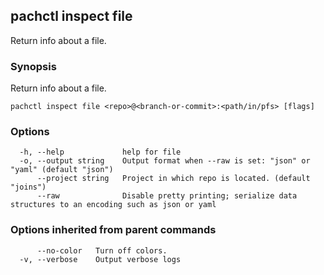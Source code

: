 ## pachctl inspect file

Return info about a file.

### Synopsis

Return info about a file.

```
pachctl inspect file <repo>@<branch-or-commit>:<path/in/pfs> [flags]
```

### Options

```
  -h, --help             help for file
  -o, --output string    Output format when --raw is set: "json" or "yaml" (default "json")
      --project string   Project in which repo is located. (default "joins")
      --raw              Disable pretty printing; serialize data structures to an encoding such as json or yaml
```

### Options inherited from parent commands

```
      --no-color   Turn off colors.
  -v, --verbose    Output verbose logs
```


